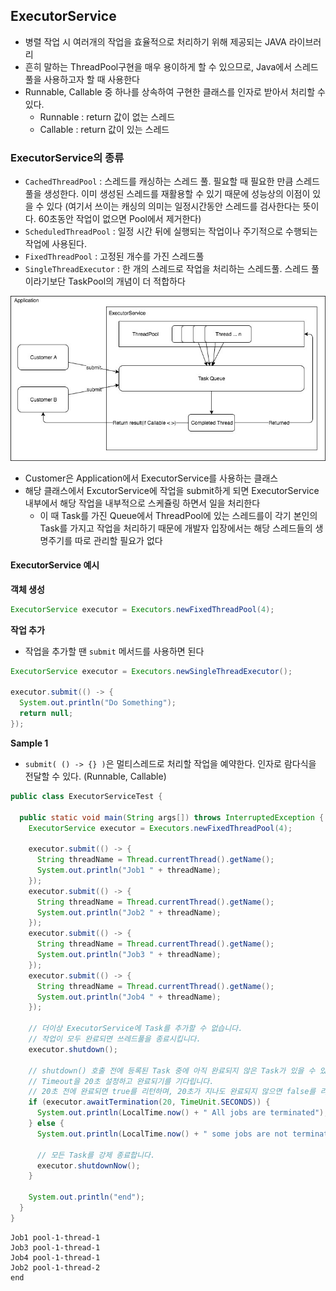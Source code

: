 ## ExecutorService

- 병렬 작업 시 여러개의 작업을 효율적으로 처리하기 위해 제공되는 JAVA 라이브러리
- 흔히 말하는 ThreadPool구현을 매우 용이하게 할 수 있으므로, Java에서 스레드 풀을 사용하고자 할 때 사용한다
- Runnable, Callable 중 하나를 상속하여 구현한 클래스를 인자로 받아서 처리할 수 있다.
  - Runnable : return 값이 없는 스레드
  - Callable : return 값이 있는 스레드



### ExecutorService의 종류

- `CachedThreadPool` : 스레드를 캐싱하는 스레드 풀. 필요할 때 필요한 만큼 스레드 풀을 생성한다. 이미 생성된 스레드를 재활용할 수 있기 때문에 성능상의 이점이 있을 수 있다 (여기서 쓰이는 캐싱의 의미는 일정시간동안 스레드를 검사한다는 뜻이다. 60초동안 작업이 없으면 Pool에서 제거한다)
- `ScheduledThreadPool` : 일정 시간 뒤에 실행되는 작업이나 주기적으로 수행되는 작업에 사용된다.
- `FixedThreadPool` : 고정된 개수를 가진 스레드풀
- `SingleThreadExecutor` : 한 개의 스레드로 작업을 처리하는 스레드풀. 스레드 풀이라기보단 TaskPool의 개념이 더 적합하다



![ExecutorService](./image/14_1.jpg)

- Customer은 Application에서 ExecutorService를 사용하는 클래스
- 해당 클래스에서 ExcutorService에 작업을 submit하게 되면 ExecutorService 내부에서 해당 작업을 내부적으로 스케쥴링 하면서 일을 처리한다
  - 이 때 Task를 가진 Queue에서 ThreadPool에 있는 스레드를이 각기 본인의 Task를 가지고 작업을 처리하기 때문에 개발자 입장에서는 해당 스레드들의 생명주기를 따로 관리할 필요가 없다



#### ExecutorService 예시

**객체 생성**

```java
ExecutorService executor = Executors.newFixedThreadPool(4);
```

**작업 추가**

- 작업을 추가할 땐 `submit` 메서드를 사용하면 된다

```java
ExecutorService executor = Executors.newSingleThreadExecutor();

executor.submit(() -> {
  System.out.println("Do Something");
  return null;
});
```



**Sample 1**

- `submit( () -> {} )`은 멀티스레드로 처리할 작업을 예약한다. 인자로 람다식을 전달할 수 있다. (Runnable, Callable)

```java
public class ExecutorServiceTest {

  public static void main(String args[]) throws InterruptedException {
    ExecutorService executor = Executors.newFixedThreadPool(4);

    executor.submit(() -> {
      String threadName = Thread.currentThread().getName();
      System.out.println("Job1 " + threadName);
    });
    executor.submit(() -> {
      String threadName = Thread.currentThread().getName();
      System.out.println("Job2 " + threadName);
    });
    executor.submit(() -> {
      String threadName = Thread.currentThread().getName();
      System.out.println("Job3 " + threadName);
    });
    executor.submit(() -> {
      String threadName = Thread.currentThread().getName();
      System.out.println("Job4 " + threadName);
    });

    // 더이상 ExecutorService에 Task를 추가할 수 없습니다.
    // 작업이 모두 완료되면 쓰레드풀을 종료시킵니다.
    executor.shutdown();

    // shutdown() 호출 전에 등록된 Task 중에 아직 완료되지 않은 Task가 있을 수 있습니다.
    // Timeout을 20초 설정하고 완료되기를 기다립니다.
    // 20초 전에 완료되면 true를 리턴하며, 20초가 지나도 완료되지 않으면 false를 리턴합니다.
    if (executor.awaitTermination(20, TimeUnit.SECONDS)) {
      System.out.println(LocalTime.now() + " All jobs are terminated");
    } else {
      System.out.println(LocalTime.now() + " some jobs are not terminated");

      // 모든 Task를 강제 종료합니다.
      executor.shutdownNow();
    }

    System.out.println("end");
  }
}
```

```log
Job1 pool-1-thread-1
Job3 pool-1-thread-1
Job4 pool-1-thread-1
Job2 pool-1-thread-2
end
```




